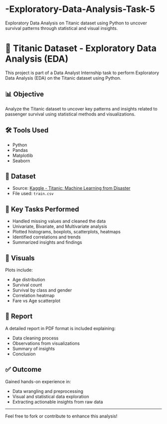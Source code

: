 # -Exploratory-Data-Analysis-Task-5
Exploratory Data Analysis on Titanic dataset using Python to uncover survival patterns through statistical and visual insights.
# 🚢 Titanic Dataset - Exploratory Data Analysis (EDA)


This project is part of a Data Analyst Internship task to perform Exploratory Data Analysis (EDA) on the Titanic dataset using Python.

## 📊 Objective

Analyze the Titanic dataset to uncover key patterns and insights related to passenger survival using statistical methods and visualizations.

## 🛠️ Tools Used

- Python
- Pandas
- Matplotlib
- Seaborn

## 📁 Dataset

- Source: [Kaggle - Titanic: Machine Learning from Disaster](https://www.kaggle.com/c/titanic/data)
- File used: `train.csv`

## 📌 Key Tasks Performed

- Handled missing values and cleaned the data
- Univariate, Bivariate, and Multivariate analysis
- Plotted histograms, boxplots, scatterplots, heatmaps
- Identified correlations and trends
- Summarized insights and findings

## 📸 Visuals

Plots include:
- Age distribution
- Survival count
- Survival by class and gender
- Correlation heatmap
- Fare vs Age scatterplot

## 📑 Report

A detailed report in PDF format is included explaining:
- Data cleaning process
- Observations from visualizations
- Summary of insights
- Conclusion

## ✅ Outcome

Gained hands-on experience in:
- Data wrangling and preprocessing
- Visual and statistical data exploration
- Extracting actionable insights from raw data

---

Feel free to fork or contribute to enhance this analysis!

